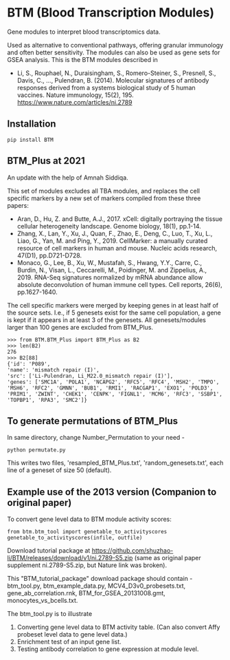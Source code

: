 # BTM (Blood Transcription Modules)

Gene modules to interpret blood transcriptomics data.

Used as alternative to conventional pathways, offering granular immunology and often better sensitivity.
The modules can also be used as gene sets for GSEA analysis.
This is the BTM modules described in

- Li, S., Rouphael, N., Duraisingham, S., Romero-Steiner, S., Presnell, S., Davis, C., ..., Pulendran, B. (2014). Molecular signatures of antibody responses derived from a systems biological study of 5 human vaccines. Nature immunology, 15(2), 195.  https://www.nature.com/articles/ni.2789


## Installation
```
pip install BTM
```

## BTM_Plus at 2021

An update with the help of Amnah Siddiqa.

This set of modules excludes all TBA modules, and replaces the cell specific markers by a new set of markers
compiled from these three papers:

- Aran, D., Hu, Z. and Butte, A.J., 2017. xCell: digitally portraying the tissue cellular heterogeneity landscape. Genome biology, 18(1), pp.1-14.
- Zhang, X., Lan, Y., Xu, J., Quan, F., Zhao, E., Deng, C., Luo, T., Xu, L., Liao, G., Yan, M. and Ping, Y., 2019. CellMarker: a manually curated resource of cell markers in human and mouse. Nucleic acids research, 47(D1), pp.D721-D728.
- Monaco, G., Lee, B., Xu, W., Mustafah, S., Hwang, Y.Y., Carre, C., Burdin, N., Visan, L., Ceccarelli, M., Poidinger, M. and Zippelius, A., 2019. RNA-Seq signatures normalized by mRNA abundance allow absolute deconvolution of human immune cell types. Cell reports, 26(6), pp.1627-1640.

The cell specific markers were merged by keeping genes in at least half of the source sets. 
I.e., if 5 genesets exist for the same cell population, a gene is kept if it appears in at least 3 of the genesets.
All genesets/modules larger than 100 genes are excluded from BTM_Plus.

```
>>> from BTM.BTM_Plus import BTM_Plus as B2
>>> len(B2)
276
>>> B2[88]
{'id': 'P089', 
'name': 'mismatch repair (I)', 
'src': ['Li-Pulendran, Li_M22.0_mismatch repair (I)'], 
'genes': ['SMC1A', 'POLA1', 'NCAPG2', 'RFC5', 'RFC4', 'MSH2', 'TMPO', 'MSH6', 'RFC2', 'GMNN', 'BUB1', 'RMI1', 'RACGAP1', 'EXO1', 'POLD3', 'PRIM1', 'ZWINT', 'CHEK1', 'CENPK', 'FIGNL1', 'MCM6', 'RFC3', 'SSBP1', 'TOPBP1', 'RPA3', 'SMC2']}
```

## To generate permutations of BTM_Plus 

In same directory, change Number_Permutation to your need -
```
python permutate.py
```

This writes two files,
'resampled_BTM_Plus.txt', 
'random_genesets.txt',
each line of a geneset of size 50 (default).

## Example use of the 2013 version (Companion to original paper)

To convert gene level data to BTM module activity scores:
```
from btm.btm_tool import genetable_to_activityscores
genetable_to_activityscores(infile, outfile)
```

Download tutorial package at
https://github.com/shuzhao-li/BTM/releases/download/v1/ni.2789-S5.zip
 (same as original paper supplement ni.2789-S5.zip, but Nature link was broken).

This "BTM_tutorial_package" download package should contain -
btm_tool.py, btm_example_data.py, MCV4_D3v0_probesets.txt,
gene_ab_correlation.rnk, BTM_for_GSEA_20131008.gmt, monocytes_vs_bcells.txt.

The btm_tool.py is to illustrate

1. Converting gene level data to BTM activity table. (Can also convert Affy probeset level data to gene level data.)
2. Enrichment test of an input gene list.
3. Testing antibody correlation to gene expression at module level.

